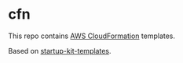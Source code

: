 # cfn

This repo contains [AWS CloudFormation](https://aws.amazon.com/cloudformation/) templates.

Based on [startup-kit-templates](https://github.com/aws-samples/startup-kit-templates).
